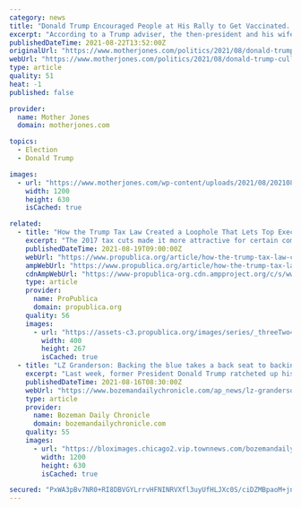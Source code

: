 ```yaml
---
category: news
title: "Donald Trump Encouraged People at His Rally to Get Vaccinated. They Booed Him."
excerpt: "According to a Trump adviser, the then-president and his wife, Melania, got the vaccine in January—a fact that wasn’t reported until March . 2) The rally brought thousands of people to York Family Farms in Cullman County,"
publishedDateTime: 2021-08-22T13:52:00Z
originalUrl: "https://www.motherjones.com/politics/2021/08/donald-trump-cullman-alabama-rally-covid-boo/"
webUrl: "https://www.motherjones.com/politics/2021/08/donald-trump-cullman-alabama-rally-covid-boo/"
type: article
quality: 51
heat: -1
published: false

provider:
  name: Mother Jones
  domain: motherjones.com

topics:
  - Election
  - Donald Trump

images:
  - url: "https://www.motherjones.com/wp-content/uploads/2021/08/20210822_cullman.jpg?w=1200&h=630&crop=1"
    width: 1200
    height: 630
    isCached: true

related:
  - title: "How the Trump Tax Law Created a Loophole That Lets Top Executives Net Millions by Slashing Their Own Salaries"
    excerpt: "The 2017 tax cuts made it more attractive for certain company owners to be paid in profits instead of wages. Some cut their own wages, expanding a loophole that was already costing the U.S. billions."
    publishedDateTime: 2021-08-19T09:00:00Z
    webUrl: "https://www.propublica.org/article/how-the-trump-tax-law-created-a-loophole-that-lets-top-executives-net-millions-by-slashing-their-own-salaries"
    ampWebUrl: "https://www.propublica.org/article/how-the-trump-tax-law-created-a-loophole-that-lets-top-executives-net-millions-by-slashing-their-own-salaries/amp"
    cdnAmpWebUrl: "https://www-propublica-org.cdn.ampproject.org/c/s/www.propublica.org/article/how-the-trump-tax-law-created-a-loophole-that-lets-top-executives-net-millions-by-slashing-their-own-salaries/amp"
    type: article
    provider:
      name: ProPublica
      domain: propublica.org
    quality: 56
    images:
      - url: "https://assets-c3.propublica.org/images/series/_threeTwo400w/series-3x2.jpg"
        width: 400
        height: 267
        isCached: true
  - title: "LZ Granderson: Backing the blue takes a back seat to backing Trump"
    excerpt: "Last week, former President Donald Trump ratcheted up his efforts to turn Ashli Babbitt, the insurrectionist who was slain in the U.S. Capitol on Jan. 6, into a martyr. He"
    publishedDateTime: 2021-08-16T08:30:00Z
    webUrl: "https://www.bozemandailychronicle.com/ap_news/lz-granderson-backing-the-blue-takes-a-back-seat-to-backing-trump/article_b9510a27-f8f8-5c9b-bd91-5646dae4254d.html"
    type: article
    provider:
      name: Bozeman Daily Chronicle
      domain: bozemandailychronicle.com
    quality: 55
    images:
      - url: "https://bloximages.chicago2.vip.townnews.com/bozemandailychronicle.com/content/tncms/custom/image/2ffee154-edef-11e4-a572-ab4a61dde6eb.png"
        width: 1200
        height: 630
        isCached: true

secured: "PxWA3pBv7NR0+RI8DBVGYLrrvHFNINRVXfl3uyUfHLJXc0S/ciDZMBpaoM+jnH4fy2YLf1PodT1KttuPDDvowEbCYzzLHxnWuTcPn3dVwvbNBZZ5UMW4bT3+oNSn+j1S0TdM9yVx0VXQr8cXWLSVwY45hjGExKU83mtZU89j0Sblxf5tQ2pBwxgPlH91C6hwgB6tubI01kBgQFnhRUDCOgeNl1ZZ4n+r5sDqILGbaTsNSxdTR9s5YiAoi45qK5cNHll5zTv90/0v73X0aSZkT6BoKDXbML8eJZgfvN2GT9igiTjn0p0QyqJ2yg3s3jDwAk+0GDyfbb02I4UfEwH9uF1z1se9Cspw8JYIWkrka8E=;ehgYM4QF83RGxKKgRmG5Ag=="
---
```


